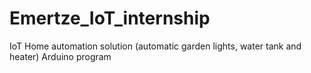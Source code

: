 # Emertze_IoT_internship
IoT Home automation solution (automatic garden lights, water tank and heater) Arduino program
